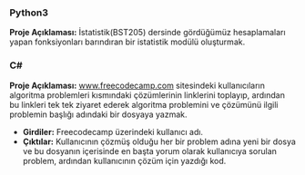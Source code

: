 ### Python3

**Proje Açıklaması:** İstatistik(BST205) dersinde gördüğümüz 
hesaplamaları yapan fonksiyonları barındıran bir istatistik 
modülü oluşturmak. 

### C#

**Proje Açıklaması:** www.freecodecamp.com sitesindeki kullanıcıların
algoritma problemleri kısmındaki çözümlerinin linklerini toplayıp,
ardından bu linkleri tek tek ziyaret ederek algoritma problemini ve
çözümünü ilgili problemin başlığı adındaki bir dosyaya yazmak. 

- **Girdiler:** Freecodecamp üzerindeki kullanıcı adı.
- **Çıktılar:** Kullanıcının çözmüş olduğu her bir problem adına
yeni bir dosya ve bu dosyanın içerisinde en başta yorum olarak
kullanıcıya sorulan problem, ardından kullanıcının çözüm için 
yazdığı kod.
